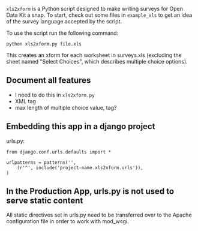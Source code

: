 `xls2xform` is a Python script designed to make writing surveys for
Open Data Kit a snap. To start, check out some files in `example_xls`
to get an idea of the survey language accepted by the script.

To use the script run the following command:

    python xls2xform.py file.xls

This creates an xform for each worksheet in surveys.xls (excluding the
sheet named "Select Choices", which describes multiple choice
options).

Document all features
---------------------

* I need to do this in `xls2xform.py`
* XML tag
* max length of multiple choice value, tag?


Embedding this app in a django project
--------------------------------------
urls.py:

    from django.conf.urls.defaults import *
    
    urlpatterns = patterns('',
        (r'^', include('project-name.xls2xform.urls')),
    )


In the Production App, urls.py is not used to serve static content
--------------------------------------

All static directives set in urls.py need to be transferred over to the Apache configuration file in order to work with mod_wsgi.